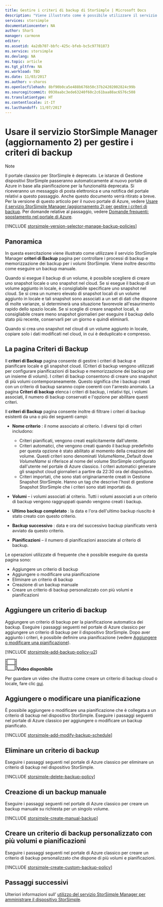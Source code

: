 ```yaml
---
title: Gestire i criteri di backup di StorSimple | Microsoft Docs
description: "Viene illustrato come è possibile utilizzare il servizio StorSimple Manager per creare e gestire backup manuali, pianificazioni di backup e conservazione dei backup."
services: storsimple
documentationcenter: NA
author: SharS
manager: carmonm
editor: 
ms.assetid: 4a2db707-bbfc-425c-bfeb-bc5c97781873
ms.service: storsimple
ms.devlang: NA
ms.topic: article
ms.tgt_pltfrm: NA
ms.workload: TBD
ms.date: 11/03/2017
ms.author: v-sharos
ms.openlocfilehash: 8bf90b0ca5e488b676b50c37b24202002824c99b
ms.sourcegitcommit: 0930aabc3ede63240f60c2c61baa88ac6576c508
ms.translationtype: HT
ms.contentlocale: it-IT
ms.lasthandoff: 11/07/2017
---
```

# <a name="use-the-storsimple-manager-service-to-manage-backup-policies-update-2"></a>Usare il servizio StorSimple Manager (aggiornamento 2) per gestire i criteri di backup
> [!NOTE]
> Il portale classico per StorSimple è deprecato. Le istanze di Gestione dispositivi StorSimple passeranno automaticamente al nuovo portale di Azure in base alla pianificazione per la funzionalità deprecata. Si riceveranno un messaggio di posta elettronica e una notifica del portale relativi a questo passaggio. Anche questo documento verrà ritirato a breve. Per la versione di questo articolo per il nuovo portale di Azure, vedere [Usare il servizio StorSimple Manager (aggiornamento 2) per gestire i criteri di backup](storsimple-8000-manage-backup-policies-u2.md). Per domande relative al passaggio, vedere [Domande frequenti: spostamento nel portale di Azure](storsimple-8000-move-azure-portal-faq.md).

[!INCLUDE [storsimple-version-selector-manage-backup-policies](../../includes/storsimple-version-selector-manage-backup-policies.md)]

## <a name="overview"></a>Panoramica
In questa esercitazione viene illustrato come utilizzare il servizio StorSimple Manager **criteri di Backup** pagina per controllare i processi di backup e memorizzazione dei backup per i volumi StorSimple. Viene inoltre descritto come eseguire un backup manuale.

Quando si esegue il backup di un volume, è possibile scegliere di creare uno snapshot locale o uno snapshot nel cloud. Se si esegue il backup di un volume aggiunto in locale, è consigliabile specificare uno snapshot nel cloud. Se si crea un numero elevato di snapshot locali di un volume aggiunto in locale e tali snapshot sono associati a un set di dati che dispone di molte varianze, si determinerà una situazione favorevole all'esaurimento rapido dello spazio locale. Se si sceglie di creare snapshot locali, è consigliabile creare meno snapshot giornalieri per eseguire il backup dello stato più recente, conservarli per un giorno e quindi eliminarli.

Quando si crea uno snapshot nel cloud di un volume aggiunto in locale, copiare solo i dati modificati nel cloud, in cui è deduplicato e compresso. 

## <a name="the-backup-policies-page"></a>La pagina Criteri di Backup
Il **criteri di Backup** pagina consente di gestire i criteri di backup e pianificare locale e gli snapshot cloud. (Criteri di backup vengono utilizzati per configurare pianificazioni di backup e memorizzazione dei backup per un insieme di volumi). I criteri di backup consentono di creare uno snapshot di più volumi contemporaneamente. Questo significa che i backup creati con un criterio di backup saranno copie coerenti con l'arresto anomalo. La pagina **Criteri di backup** elenca i criteri di backup, i relativi tipi, i volumi associati, il numero di backup conservati e l'opzione per abilitare questi criteri.

Il **criteri di Backup** pagina consente inoltre di filtrare i criteri di backup esistenti da una o più dei seguenti campi:

* **Nome criterio** : il nome associato al criterio. I diversi tipi di criteri includono:
  
  * Criteri pianificati, vengono creati esplicitamente dall'utente.
  * Criteri automatici, che vengono creati quando il backup predefinito per questa opzione è stato abilitato al momento della creazione del volume. Questi criteri sono denominati *VolumeName*_Default dove *VolumeName* si riferisce al nome del volume StorSimple configurato dall'utente nel portale di Azure classico. I criteri automatici generare gli snapshot cloud giornalieri a partire da 22:30 ora del dispositivo.
  * Criteri importati, che sono stati originariamente creati in Gestione Snapshot StorSimple. Hanno un tag che descrive l'host di gestione Snapshot StorSimple che i criteri sono stati importati da.
* **Volumi** – i volumi associati al criterio. Tutti i volumi associati a un criterio di backup vengono raggruppati quando vengono creati i backup.
* **Ultimo backup completato** : la data e l'ora dell'ultimo backup riuscito è stato creato con questo criterio.
* **Backup successivo** : data e ora del successivo backup pianificato verrà avviato da questo criterio.
* **Pianificazioni** – il numero di pianificazioni associate al criterio di backup.

Le operazioni utilizzate di frequente che è possibile eseguire da questa pagina sono:

* Aggiungere un criterio di backup 
* Aggiungere o modificare una pianificazione 
* Eliminare un criterio di backup 
* Creazione di un backup manuale 
* Creare un criterio di backup personalizzato con più volumi e pianificazioni 

## <a name="add-a-backup-policy"></a>Aggiungere un criterio di backup
Aggiungere un criterio di backup per la pianificazione automatica dei backup. Eseguire i passaggi seguenti nel portale di Azure classico per aggiungere un criterio di backup per il dispositivo StorSimple. Dopo aver aggiunto i criteri, è possibile definire una pianificazione (vedere [Aggiungere o modificare una pianificazione](#add-or-modify-a-schedule)).

[!INCLUDE [storsimple-add-backup-policy-u2](../../includes/storsimple-add-backup-policy-u2.md)]

![Video disponibile](./media/storsimple-manage-backup-policies-u2/Video_icon.png)**Video disponibile**

Per guardare un video che illustra come creare un criterio di backup cloud o locale, fare clic [qui](https://azure.microsoft.com/documentation/videos/create-storsimple-backup-policies/).

## <a name="add-or-modify-a-schedule"></a>Aggiungere o modificare una pianificazione
È possibile aggiungere o modificare una pianificazione che è collegata a un criterio di backup nel dispositivo StorSimple. Eseguire i passaggi seguenti nel portale di Azure classico per aggiungere o modificare un backup pianificato.

[!INCLUDE [storsimple-add-modify-backup-schedule](../../includes/storsimple-add-modify-backup-schedule-u2.md)]

## <a name="delete-a-backup-policy"></a>Eliminare un criterio di backup
Eseguire i passaggi seguenti nel portale di Azure classico per eliminare un criterio di backup nel dispositivo StorSimple.

[!INCLUDE [storsimple-delete-backup-policy](../../includes/storsimple-delete-backup-policy.md)]

## <a name="take-a-manual-backup"></a>Creazione di un backup manuale
Eseguire i passaggi seguenti nel portale di Azure classico per creare un backup manuale su richiesta per un singolo volume.

[!INCLUDE [storsimple-create-manual-backup](../../includes/storsimple-create-manual-backup.md)]

## <a name="create-a-custom-backup-policy-with-multiple-volumes-and-schedules"></a>Creare un criterio di backup personalizzato con più volumi e pianificazioni
Eseguire i passaggi seguenti nel portale di Azure classico per creare un criterio di backup personalizzato che dispone di più volumi e pianificazioni.

[!INCLUDE [storsimple-create-custom-backup-policy](../../includes/storsimple-create-custom-backup-policy-u2.md)]

## <a name="next-steps"></a>Passaggi successivi
Ulteriori informazioni sull’ [utilizzo del servizio StorSimple Manager per amministrare il dispositivo StorSimple](storsimple-manager-service-administration.md).

